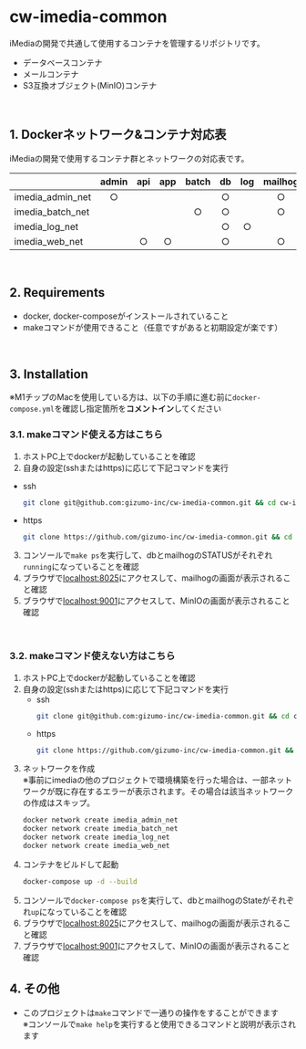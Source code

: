 # cw-imedia-common
iMediaの開発で共通して使用するコンテナを管理するリポジトリです。
- データベースコンテナ
- メールコンテナ
- S3互換オブジェクト(MinIO)コンテナ

<br>

## 1. Dockerネットワーク&コンテナ対応表
iMediaの開発で使用するコンテナ群とネットワークの対応表です。

||admin|api|app|batch|db|log|mailhog|pagebuilder|minio|
|---|:---:|:---:|:---:|:---:|:---:|:---:|:---:|:---:|:--:|
|imedia_admin_net|○||||○||○|||
|imedia_batch_net||||○|○||○|||
|imedia_log_net|||||○|○||||
|imedia_web_net||○|○||○||○|○|○|

<br>

## 2. Requirements
- docker, docker-composeがインストールされていること
- makeコマンドが使用できること（任意ですがあると初期設定が楽です）

<br>

## 3. Installation
※M1チップのMacを使用している方は、以下の手順に進む前に`docker-compose.yml`を確認し指定箇所を**コメントイン**してください
### 3.1. makeコマンド使える方はこちら
1. ホストPC上でdockerが起動していることを確認
2. 自身の設定(sshまたはhttps)に応じて下記コマンドを実行
  - ssh
    ```sh
    git clone git@github.com:gizumo-inc/cw-imedia-common.git && cd cw-imedia-common && make init
    ```
  - https
    ```sh
    git clone https://github.com/gizumo-inc/cw-imedia-common.git && cd cw-imedia-common && make init
    ```
3. コンソールで`make ps`を実行して、dbとmailhogのSTATUSがそれぞれ`running`になっていることを確認
4. ブラウザで[localhost:8025](http://localhost:8025)にアクセスして、mailhogの画面が表示されること確認
5. ブラウザで[localhost:9001](http://localhost:9001)にアクセスして、MinIOの画面が表示されること確認

<br>

### 3.2. makeコマンド使えない方はこちら
1. ホストPC上でdockerが起動していることを確認
2. 自身の設定(sshまたはhttps)に応じて下記コマンドを実行
     - ssh
       ```sh
       git clone git@github.com:gizumo-inc/cw-imedia-common.git && cd cw-imedia-common
       ```
     - https
       ```sh
       git clone https://github.com/gizumo-inc/cw-imedia-common.git && cd cw-imedia-common
       ```
3. ネットワークを作成  
   ※事前にimediaの他のプロジェクトで環境構築を行った場合は、一部ネットワークが既に存在するエラーが表示されます。その場合は該当ネットワークの作成はスキップ。
    ```sh
    docker network create imedia_admin_net
    docker network create imedia_batch_net
    docker network create imedia_log_net
    docker network create imedia_web_net
    ```
4. コンテナをビルドして起動
   ```sh
   docker-compose up -d --build
   ```
5. コンソールで`docker-compose ps`を実行して、dbとmailhogのStateがそれぞれ`up`になっていることを確認
6. ブラウザで[localhost:8025](http://localhost:8025)にアクセスして、mailhogの画面が表示されること確認
7. ブラウザで[localhost:9001](http://localhost:9001)にアクセスして、MinIOの画面が表示されること確認

## 4. その他
- このプロジェクトは`make`コマンドで一通りの操作をすることができます  
  ※コンソールで`make help`を実行すると使用できるコマンドと説明が表示されます

